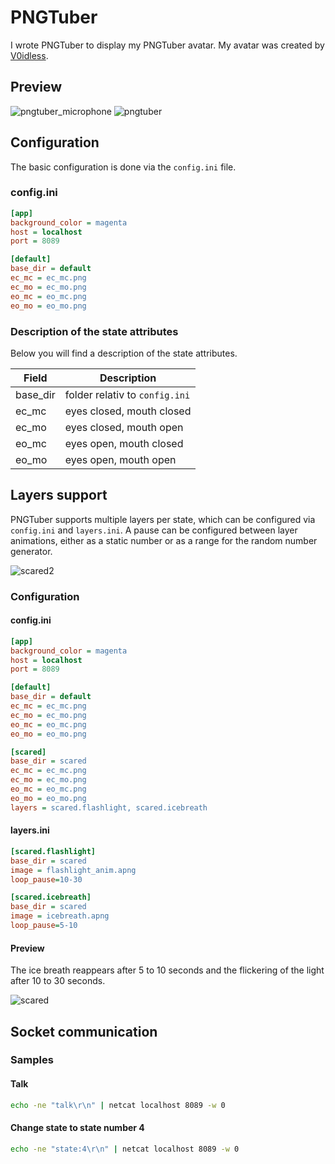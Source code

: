# PNGTuber
I wrote PNGTuber to display my PNGTuber avatar. My avatar was created by [V0idless](https://www.twitch.tv/v0idlessart).

## Preview
![pngtuber_microphone](https://github.com/user-attachments/assets/387ab98d-2dfb-4f91-83ce-b136b090fbeb) ![pngtuber](https://github.com/user-attachments/assets/6f48af87-6a5b-4648-bc68-7573367dd08b)

## Configuration

The basic configuration is done via the `config.ini` file.

### config.ini

```ini
[app]
background_color = magenta
host = localhost
port = 8089

[default]
base_dir = default
ec_mc = ec_mc.png
ec_mo = ec_mo.png
eo_mc = eo_mc.png
eo_mo = eo_mo.png
```

### Description of the state attributes

Below you will find a description of the state attributes.

| Field  | Description |
| ------------- | ------------- |
| base_dir  | folder relativ to `config.ini`  |
| ec_mc  | eyes closed, mouth closed  |
| ec_mo  | eyes closed, mouth open  |
| eo_mc  | eyes open, mouth closed  |
| eo_mo  | eyes open, mouth open  |

## Layers support
PNGTuber supports multiple layers per state, which can be configured via `config.ini` and `layers.ini`. A pause can be configured between layer animations, either as a static number or as a range for the random number generator.

![scared2](https://github.com/user-attachments/assets/c348d128-aa82-461b-b39f-011de8b53ac1)

### Configuration

#### config.ini

```ini
[app]
background_color = magenta
host = localhost
port = 8089

[default]
base_dir = default
ec_mc = ec_mc.png
ec_mo = ec_mo.png
eo_mc = eo_mc.png
eo_mo = eo_mo.png

[scared]
base_dir = scared
ec_mc = ec_mc.png
ec_mo = ec_mo.png
eo_mc = eo_mc.png
eo_mo = eo_mo.png
layers = scared.flashlight, scared.icebreath
```

#### layers.ini

```ini
[scared.flashlight]
base_dir = scared
image = flashlight_anim.apng
loop_pause=10-30

[scared.icebreath]
base_dir = scared
image = icebreath.apng
loop_pause=5-10
```

#### Preview
The ice breath reappears after 5 to 10 seconds and the flickering of the light after 10 to 30 seconds.

![scared](https://github.com/user-attachments/assets/641da7d4-36a8-4d4c-9e68-4b672d1ffc83)

## Socket communication
### Samples
#### Talk

```bash
echo -ne "talk\r\n" | netcat localhost 8089 -w 0
```

#### Change state to state number 4

```bash
echo -ne "state:4\r\n" | netcat localhost 8089 -w 0
```

